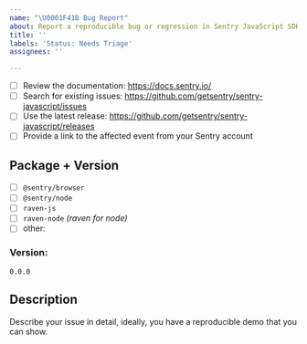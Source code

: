 ```yaml
---
name: "\U0001F41B Bug Report"
about: Report a reproducible bug or regression in Sentry JavaScript SDKs.
title: ''
labels: 'Status: Needs Triage'
assignees: ''

---
```


<!-- Requirements: please go through this checklist before opening a new issue -->

- [ ] Review the documentation: https://docs.sentry.io/
- [ ] Search for existing issues: https://github.com/getsentry/sentry-javascript/issues
- [ ] Use the latest release: https://github.com/getsentry/sentry-javascript/releases
- [ ] Provide a link to the affected event from your Sentry account

## Package + Version

- [ ] `@sentry/browser`
- [ ] `@sentry/node`
- [ ] `raven-js`
- [ ] `raven-node` _(raven for node)_
- [ ] other:

### Version:

```
0.0.0
```

## Description

Describe your issue in detail, ideally, you have a reproducible demo that you can show.
